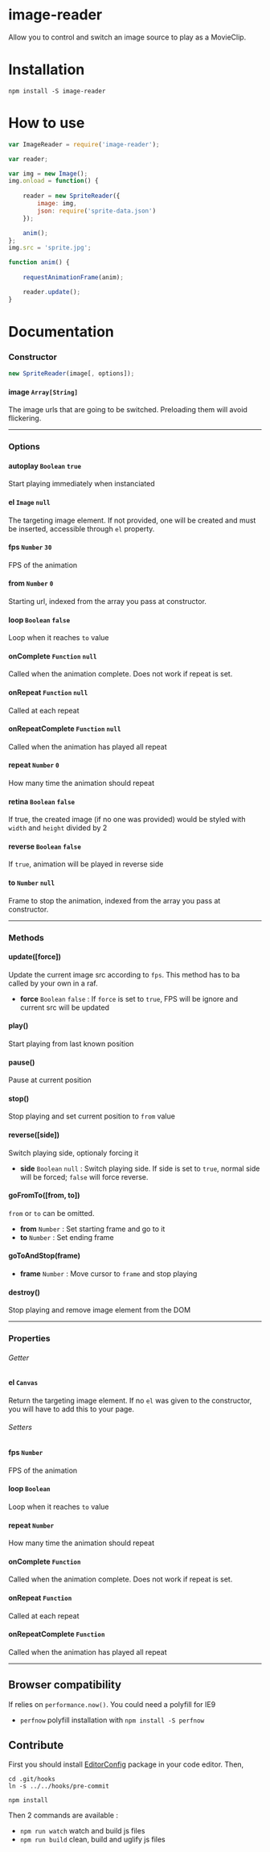 image-reader
============

Allow you to control and switch an image source to play as a MovieClip.

Installation
============

```
npm install -S image-reader
```

How to use
==========

```javascript
var ImageReader = require('image-reader');

var reader;

var img = new Image();
img.onload = function() {
	
	reader = new SpriteReader({
		image: img,
		json: require('sprite-data.json')
	});

	anim();
};
img.src = 'sprite.jpg';

function anim() {
	
	requestAnimationFrame(anim);

	reader.update();
}
```

Documentation
=============

### Constructor

```javascript
new SpriteReader(image[, options]);
```

#### image `Array[String]`
The image urls that are going to be switched. Preloading them will avoid flickering.

---

### Options

#### autoplay `Boolean` `true`
Start playing immediately when instanciated

#### el `Image` `null` 
The targeting image element. If not provided, one will be created and must be inserted, accessible through `el` property.

#### fps `Number` `30`
FPS of the animation

#### from `Number` `0`
Starting url, indexed from the array you pass at constructor.

#### loop `Boolean` `false`
Loop when it reaches `to` value

#### onComplete `Function` `null`
Called when the animation complete. Does not work if repeat is set.

#### onRepeat `Function` `null`
Called at each repeat

#### onRepeatComplete `Function` `null`
Called when the animation has played all repeat

#### repeat `Number` `0`
How many time the animation should repeat

#### retina `Boolean` `false`
If true, the created image (if no one was provided) would be styled with `width` and `height` divided by 2

#### reverse `Boolean` `false`
If `true`, animation will be played in reverse side 

#### to `Number` `null`
Frame to stop the animation, indexed from the array you pass at constructor.

---

### Methods

#### update([force])
Update the current image src according to `fps`. This method has to ba called by your own in a raf.
- **force** `Boolean` `false` : If `force` is set to `true`, FPS will be ignore and current src will be updated

#### play()
Start playing from last known position

#### pause()
Pause at current position

#### stop()
Stop playing and set current position to `from` value

#### reverse([side])
Switch playing side, optionaly forcing it
- **side** `Boolean` `null` : Switch playing side. If side is set to `true`, normal side will be forced; `false` will force reverse.

#### goFromTo([from, to])
`from` or `to` can be omitted.
- **from** `Number` : Set starting frame and go to it
- **to** `Number` : Set ending frame

#### goToAndStop(frame)
- **frame** `Number` : Move cursor to `frame` and stop playing

#### destroy()
Stop playing and remove image element from the DOM

---

### Properties

###### Getter

#### el `Canvas`
Return the targeting image element. If no `el` was given to the constructor, you will have to add this to your page.


###### Setters

#### fps `Number`
FPS of the animation

#### loop `Boolean`
Loop when it reaches `to` value

#### repeat `Number`
How many time the animation should repeat

#### onComplete `Function`
Called when the animation complete. Does not work if repeat is set.

#### onRepeat `Function`
Called at each repeat

#### onRepeatComplete `Function`
Called when the animation has played all repeat

---

Browser compatibility
---------------------

If relies on `performance.now()`. You could need a polyfill for IE9
- `perfnow` polyfill installation with `npm install -S perfnow`

Contribute
----------

First you should install [EditorConfig](http://editorconfig.org/) package in your code editor. Then,

```
cd .git/hooks
ln -s ../../hooks/pre-commit

npm install
```

Then 2 commands are available :
- `npm run watch` watch and build js files
- `npm run build` clean, build and uglify js files
